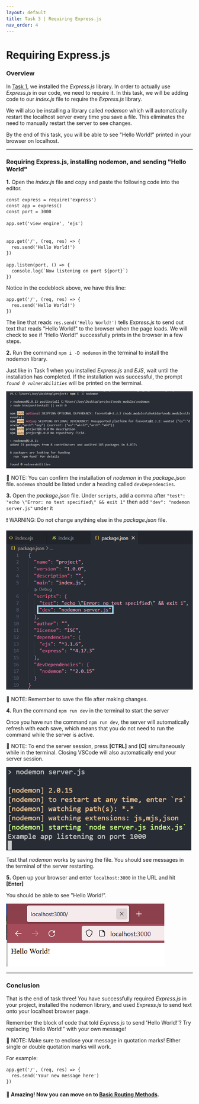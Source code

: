 ```yaml
---
layout: default
title: Task 3 | Requiring Express.js
nav_order: 4
---
```


# Requiring Express.js
### Overview
In [Task 1](configuration.md), we installed the *Express.js* library. In order to actually use *Express.js* in our code, we need to require it.
In this task, we will be adding code to our *index.js* file to require the *Express.js* library. 

We will also be installing a library called *nodemon* which will
automatically restart the localhost server every time you save a file. This eliminates the need to manually restart the
server to see changes.

By the end of this task, you will be able to see "Hello World!" printed in your browser on localhost.

---

### Requiring Express.js, installing nodemon, and sending "Hello World"

**1.** Open the *index.js* file and copy and paste the following code into the editor.
```
const express = require('express')
const app = express()
const port = 3000

app.set('view engine', 'ejs')


app.get('/', (req, res) => {
  res.send('Hello World!')
})

app.listen(port, () => {
  console.log(`Now listening on port ${port}`)
})
```


Notice in the codeblock above, we have this line:

```
app.get('/', (req, res) => {
  res.send('Hello World!')
})
```
The line that reads `res.send('Hello World!')` tells *Express.js* to send out text that reads "Hello World!" to the browser when the page loads. We will check to see if "Hello World!" successfully prints in the browser in a few steps.

**2.** Run the command `npm i -D nodemon` in the terminal to install the nodemon library.

Just like in Task 1 when you installed *Express.js* and *EJS*, wait until the installation has completed. 
If the installation was successful, the prompt *`found 0 vulnerabilities`* will be printed on the terminal.


![Screenshot of nodemon installation in the terminal](../assets/images/task-3-nodemon-install.png)


💭 NOTE: You can confirm the installation of *nodemon* in the *package.json* file. `nodemon` should be listed under
a heading called `devDependencies`.

**3.** Open the *package.json* file. Under `scripts`, add a comma after `"test": "echo \"Error: no test specified\" && exit 1"` then add `"dev": "nodemon server.js"` under it


❗ WARNING: Do not change anything else in the *package.json* file.


![Screenshot of package.json with nodemon listed](../assets/images/task-3-nodemon-package-json.png)


💭 NOTE: Remember to save the file after making changes.

**4.** Run the command `npm run dev` in the terminal to start the server


Once you have run the command `npm run dev`, the server will automatically refresh with each save, which means
that you do not need to run the command while the server is active. 


💭 NOTE: To end the server session, press **[CTRL]** and **[C]** simultaneously
while in the terminal. Closing VSCode will also automatically end your server session.



![Screenshot of nodemon working in terminal](../assets/images/task-3-nodemon.png)


Test that *nodemon* works by saving the file. You should see messages in the terminal of the server restarting.

**5.** Open up your browser and enter `localhost:3000` in the URL and hit **[Enter]**


You should be able to see "Hello World!".

![Screenshot of Hello World in browser](../assets/images/task-3-hello-world.png)

---

### Conclusion
That is the end of task three! You have successfully required *Express.js* in your project, installed the nodemon library, and used *Express.js* to send text onto your localhost browser page.


Remember the block of code that told *Express.js* to send 'Hello World!'? Try replacing "Hello World!" with your own message!

💭 NOTE: Make sure to enclose your message in quotation marks! Either single or double quotation marks will work.


For example:
```
app.get('/', (req, res) => {
  res.send('Your new message here')
})
```


#### 🥳 Amazing! Now you can move on to [Basic Routing Methods](step-4.md). 

